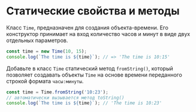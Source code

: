 # Статические свойства и методы

Класс `Time`, предназначен для создания объекта-времени. Его конструктор принимает на вход количество часов и минут в виде двух отдельных параметров.

```js
const time = new Time(10, 15);
console.log(`The time is ${time}`); // => 'The time is 10:15'
```

Добавьте в класс `Time` статический метод `fromString()`, который позволяет создавать объекты `Time` на основе времени переданного строкой формата `часы:минуты`.

```js
const time = Time.fromString('10:23');
// автоматически вызывается метод toString()
console.log(`The time is ${time}`); // 'The time is 10:23'
```